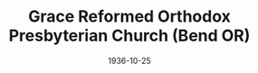 ---
date: &id001 1936-10-25
end_date: null
location:
  address: 62162 Hamby Road
  city: Bend
  state: OR
minister:
- end: 1943-01-01
  name: Glenn Coie
  start: 1936-10-25
  type: Pastor
- end: 1953-01-01
  name: Robert Nicholas
  start: 1944-01-01
  type: Pastor
- end: 1955-01-01
  name: Robert Sander
  start: 1953-01-01
  type: Pastor
- end: 1962-01-01
  name: Edward Wybenga
  start: 1955-01-01
  type: Pastor
- end: 1964-01-01
  name: Thomas Beech
  start: 1963-01-01
  type: Pastor
- end: 1966-01-01
  name: Wallace Bell
  start: 1966-01-01
  type: Pastor
- end: 1969-01-01
  name: David Hitt
  start: 1967-01-01
  type: Pastor
- end: 1974-01-01
  name: David Miller
  start: 1971-01-01
  type: Pastor
- end: 1989-01-01
  name: Ronald McKenzie
  start: 1976-01-01
  type: Pastor
- end: null
  name: Daniel Dillard
  start: 1990-01-01
  type: Pastor
ministers:
- Glenn Coie
- Robert Nicholas
- Robert Sander
- Edward Wybenga
- Thomas Beech
- Wallace Bell
- David Hitt
- David Miller
- Ronald McKenzie
- Daniel Dillard
name: Grace Reformed Orthodox Presbyterian Church
names:
- end: null
  name: Grace Reformed Orthodox Presbyterian Church
  start: 1936-10-25
origination_date: *id001
raw_data: "OR    Bend\n\nGrace Reformed Orthodox Presbyterian Church  (October 25,\
  \ 1936\u2013 )\n(from 1936 to 1987, Westminster Orthodox Presbyterian Church)\n\
  (from 1987 to 2003, Grace Community Orthodox Presbyterian Church)\n62162 Hamby Road\n\
  Pastors: Glenn Coie, 1936\u201343\nRobert Nicholas, 1944\u201353\nRobert Sander,\
  \ 1953\u201355\nEdward Wybenga, 1955\u201362\nThomas Beech, 1963\u201364\nWallace\
  \ Bell, 1966\nDavid Hitt, 1967\u201369\nDavid Miller, 1971\u201374\nRonald McKenzie,\
  \ 1976\u201389\nDaniel Dillard, 1990\u2013"
received_from: null
states:
- OR
status:
  active: true
  end_date: null
  reason: null
  received_from: null
  withdrawal_to: null
title: Grace Reformed Orthodox Presbyterian Church (Bend OR)
year_established:
- 1936

---